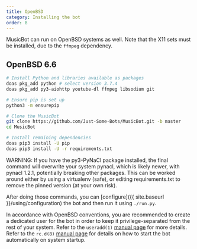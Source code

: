 ```yaml
---
title: OpenBSD
category: Installing the bot
order: 8
---
```


MusicBot can run on OpenBSD systems as well. Note that the X11 sets must be installed, due to the `ffmpeg` dependency.

## OpenBSD 6.6

~~~ bash
# Install Python and libraries available as packages
doas pkg_add python # select version 3.7.4
doas pkg_add py3-aiohttp youtube-dl ffmpeg libsodium git

# Ensure pip is set up
python3 -m ensurepip

# Clone the MusicBot
git clone https://github.com/Just-Some-Bots/MusicBot.git -b master
cd MusicBot

# Install remaining dependencies
doas pip3 install -U pip
doas pip3 install -U -r requirements.txt
~~~

WARNING: If you have the py3-PyNaCl package installed, the final command will overwrite your system pynacl, which is likely newer, with pynacl 1.2.1, potentially breaking other packages. This can be worked around either by using a virtualenv (safe), or editing requirements.txt to remove the pinned version (at your own risk).

After doing those commands, you can [configure]({{ site.baseurl }}/using/configuration) the bot and then run it using `./run.py`.

In accordance with OpenBSD conventions, you are recommended to create a dedicated user for the bot in order to keep it privilege-separated from the rest of your system. Refer to the `useradd(1)` [manual page](https://man.openbsd.org/useradd) for more details. Refer to the `rc.d(8)` [manual page](https://man.openbsd.org/rc.d) for details on how to start the bot automatically on system startup.
